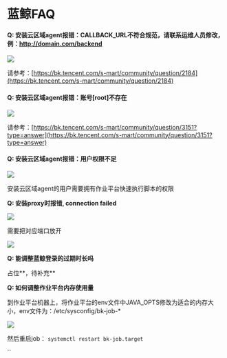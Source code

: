 # 蓝鲸FAQ

#### Q: 安装云区域agent报错：CALLBACK\_URL不符合规范，请联系运维人员修改，例：http://domain.com/backend

![](../../.gitbook/assets/企业微信截图\_16407490269810.png)

请参考：[https://bk.tencent.com/s-mart/community/question/2184](https://bk.tencent.com/s-mart/community/question/2184)

#### Q: 安装云区域agent报错：账号\[root]不存在

![](../../.gitbook/assets/企业微信截图\_16407586012478.png)

请参考：[https://bk.tencent.com/s-mart/community/question/3151?type=answer](https://bk.tencent.com/s-mart/community/question/3151?type=answer)

#### Q: 安装云区域agent报错：用户权限不足

![](../../.gitbook/assets/企业微信截图\_16407674349324.png)

安装云区域agent的用户需要拥有作业平台快速执行脚本的权限

**Q: 安装proxy时报错, connection failed**

![](../../.gitbook/assets/企业微信截图\_16342054001842.png)

需要把对应端口放开

![](../../.gitbook/assets/企业微信截图\_16342055675666.png)

**Q: 能调整蓝鲸登录的过期时长吗**

占位**，待补充**

**Q: 如何调整作业平台内存使用量**

到作业平台机器上，将作业平台的env文件中JAVA\_OPTS修改为适合的内存大小，env文件为：/etc/sysconfig/bk-job-\*

![](../../.gitbook/assets/tapd\_20452048\_1643014538\_32.png)

然后重启job： `systemctl restart bk-job.target`

``
